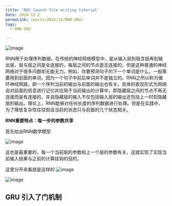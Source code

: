 ```yaml
---
title: 'ROS launch file writing tutorial'
date: 2024-12-2
permalink: /posts/2024/12/RNN-GRU/
tags:
  - RNN-GRU

---
```

![image](https://github.com/user-attachments/assets/07c61aa0-d203-4a7e-af6e-cafc0446e094)

RNN用于处理序列数据。在传统的神经网络模型中，是从输入层到隐含层再到输出层，层与层之间是全连接的，每层之间的节点是无连接的。但是这种普通的神经网络对于很多问题却无能无力。例如，你要预测句子的下一个单词是什么，一般需要用到前面的单词，因为一个句子中前后单词并不是独立的。RNN之所以称为循环神经网路，即一个序列当前的输出与前面的输出也有关。具体的表现形式为网络会对前面的信息进行记忆并应用于当前输出的计算中，即隐藏层之间的节点不再无连接而是有连接的，并且隐藏层的输入不仅包括输入层的输出还包括上一时刻隐藏层的输出。理论上，RNN能够对任何长度的序列数据进行处理。但是在实践中，为了降低复杂性往往假设当前的状态只与前面的几个状态相关。

**RNN重要特点：每一步的参数共享**


首先给出RNN数学模型

![image](https://github.com/user-attachments/assets/7da9b351-9a3b-43e1-a199-bef079adc90a)

这也是最重要的，每一个当前层的参数和上一个层的参数有关，这就实现了实现当前输入结果与之前的计算挂钩的目的。

这里分开来看就是这样的
![image](https://github.com/user-attachments/assets/c66595d3-7012-4964-addf-5b3b8035ee15)

![image](https://github.com/user-attachments/assets/450f1fed-4a3a-42de-bf70-cc5332398982)


## GRU 引入了门机制
